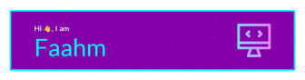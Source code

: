 ![Header Image](https://github.com/Faahm/Faahm/blob/main/github-header-image.png)

<!---
Faahm/Faahm is a ✨ special ✨ repository because its `README.md` (this file) appears on your GitHub profile.
You can click the Preview link to take a look at your changes.
--->
